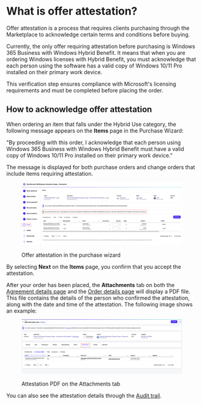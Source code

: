 # What is offer attestation?

Offer attestation is a process that requires clients purchasing through the Marketplace to acknowledge certain terms and conditions before buying.&#x20;

Currently, the only offer requiring attestation before purchasing is Windows 365 Business with Windows Hybrid Benefit. It means that when you are ordering Windows licenses with Hybrid Benefit, you must acknowledge that each person using the software has a valid copy of Windows 10/11 Pro installed on their primary work device.&#x20;

This verification step ensures compliance with Microsoft's licensing requirements and must be completed before placing the order.&#x20;

## How to acknowledge offer attestation

When ordering an item that falls under the Hybrid Use category, the following message appears on the **Items** page in the Purchase Wizard:

"By proceeding with this order, I acknowledge that each person using Windows 365 Business with Windows Hybrid Benefit must have a valid copy of Windows 10/11 Pro installed on their primary work device."&#x20;

The message is displayed for both purchase orders and change orders that include items requiring attestation.

<figure><img src="../../../.gitbook/assets/offer_attestation.png" alt=""><figcaption><p>Offer attestation in the purchase wizard</p></figcaption></figure>

By selecting **Next** on the **Items** page, you confirm that you accept the attestation.&#x20;

After your order has been placed, the **Attachments** tab on both the [Agreement details page](../../../modules-and-features/marketplace/agreements/#subscription-details) and the [Order details page](../../../modules-and-features/marketplace/orders/#subscription-details) will display a PDF file. This file contains the details of the person who confirmed the attestation, along with the date and time of the attestation. The following image shows an example:

<figure><img src="../../../.gitbook/assets/offer_attestation_orders_tab.png" alt=""><figcaption><p>Attestation PDF on the Attachments tab</p></figcaption></figure>

You can also see the attestation details through the [Audit trail](../../../modules-and-features/settings/audit-trail.md).&#x20;
